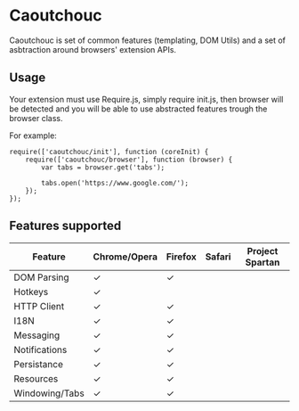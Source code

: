 Caoutchouc
==========

Caoutchouc is set of common features (templating, DOM Utils) and a set of
asbtraction around browsers' extension APIs.

Usage
-----

Your extension must use Require.js, simply require init.js, then browser will be
detected and you will be able to use abstracted features trough the browser
class.

For example:

```
require(['caoutchouc/init'], function (coreInit) {
    require(['caoutchouc/browser'], function (browser) {
        var tabs = browser.get('tabs');

        tabs.open('https://www.google.com/');
    });
});
```

Features supported
------------------

| Feature        | Chrome/Opera | Firefox | Safari | Project Spartan |
|----------------|--------------|---------|--------|-----------------|
| DOM Parsing    |       ✓      |    ✓    |        |                 |
| Hotkeys        |       ✓      |         |        |                 |
| HTTP Client    |       ✓      |    ✓    |        |                 |
| I18N           |       ✓      |    ✓    |        |                 |
| Messaging      |       ✓      |    ✓    |        |                 |
| Notifications  |       ✓      |    ✓    |        |                 |
| Persistance    |       ✓      |    ✓    |        |                 |
| Resources      |       ✓      |    ✓    |        |                 |
| Windowing/Tabs |       ✓      |    ✓    |        |                 |